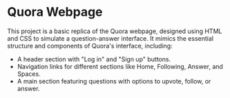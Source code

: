 <h1> Quora Webpage </h1>
<p>
  This project is a basic replica of the Quora webpage, designed using HTML and CSS to simulate a question-answer interface. It mimics the essential structure and 
   components of Quora's interface, including:

<ul>
  <li> A header section with "Log in" and "Sign up" buttons. </li>
  <li> Navigation links for different sections like Home, Following, Answer, and Spaces. </li>
  <li> A main section featuring questions with options to upvote, follow, or answer. </li>
</ul>
</p>
